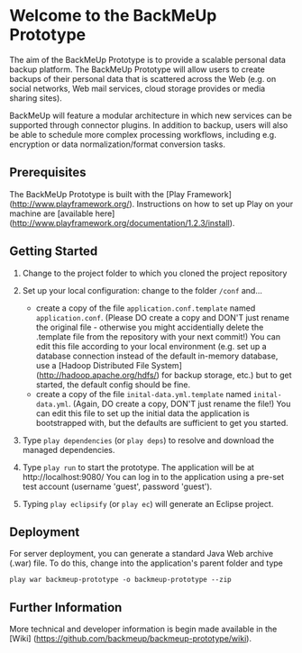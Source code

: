 # Welcome to the BackMeUp Prototype

The aim of the BackMeUp Prototype is to provide a scalable personal data backup platform.
The BackMeUp Prototype will allow users to create backups of their personal data that is scattered across
the Web (e.g. on social networks, Web mail services, cloud storage provides or media sharing sites). 

BackMeUp will feature a modular architecture in which new services can be supported through connector plugins.
In addition to backup, users will also be able to schedule more complex processing workflows, including e.g.
encryption or data normalization/format conversion tasks.

## Prerequisites

The BackMeUp Prototype is built with the [Play Framework] (http://www.playframework.org/).
Instructions on how to set up Play on your machine are [available here] 
(http://www.playframework.org/documentation/1.2.3/install).

## Getting Started

1. Change to the project folder to which you cloned the project repository

2. Set up your local configuration: change to the folder `/conf` and...
   - create a copy of the file `application.conf.template` named `application.conf`. (Please DO create a copy and
     DON'T just rename the original file - otherwise you might accidentially delete the .template file from the
     repository with your next commit!)
     You can edit this file according to your local environment (e.g. set up a database connection instead
     of the default in-memory database, use a [Hadoop Distributed File System] (http://hadoop.apache.org/hdfs/)
     for backup storage, etc.) but to get started, the default config should be fine.
   - create a copy of the file `inital-data.yml.template` named `inital-data.yml`. (Again, DO create a copy,
     DON'T just rename the file!) You can edit this file to set up the initial data the application is bootstrapped
     with, but the defaults are sufficient to get you started.

3. Type `play dependencies` (or `play deps`) to resolve and download the managed dependencies.

3. Type `play run` to start the prototype. The application will be at http://localhost:9080/ You
   can log in to the application using a pre-set test account (username 'guest', password 'guest').

4. Typing `play eclipsify` (or `play ec`) will generate an Eclipse project.

## Deployment

For server deployment, you can generate a standard Java Web archive (.war) file. To do this, 
change into the application's parent folder and type

`play war backmeup-prototype -o backmeup-prototype --zip`

## Further Information 

More technical and developer information is begin made available in the
[Wiki] (https://github.com/backmeup/backmeup-prototype/wiki).
